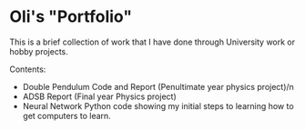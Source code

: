 # Oli's "Portfolio"
This is a brief collection of work that I have done through University work or hobby projects.  

Contents:
 - Double Pendulum Code and Report (Penultimate year physics project)/n
 - ADSB Report (Final year Physics project)
 - Neural Network Python code showing my initial steps to learning how to get computers to learn.
